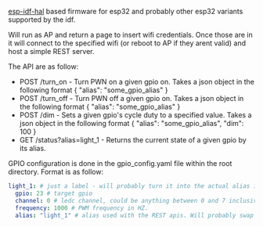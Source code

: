[esp-idf-hal](https://github.com/esp-rs/esp-idf-hal) based firmware for esp32 and probably other esp32 variants supported by the idf.

Will run as AP and return a page to insert wifi credentials.
Once those are in it will connect to the specified wifi (or reboot to AP if they arent valid) and host a simple REST server.

The API are as follow:
  - POST /turn_on - Turn PWN on a given gpio on. Takes a json object in the following format { "alias": "some_gpio_alias" }
  - POST /turn_off - Turn PWN off a given gpio on. Takes a json object in the following format { "alias": "some_gpio_alias" }
  - POST /dim - Sets a given gpio's cycle duty to a specified value.  Takes a json object in the following format { "alias": "some_gpio_alias", "dim": 100 }
  - GET /status?alias=light_1 - Returns the current state of a given gpio by its alias.

GPIO configuration is done in the gpio_config.yaml file within the root directory. Format is as follow:

```yaml
light_1: # just a label - will probably turn it into the actual alias in the future
  gpio: 23 # target gpio
  channel: 0 # ledc channel, could be anything between 0 and 7 inclusive. GPIOs on the same channel will share the same PWM.
  frequency: 1000 # PWM frequency in HZ.
  alias: "light_1" # alias used with the REST apis. Will probably swap it for the label on top at some point 
```